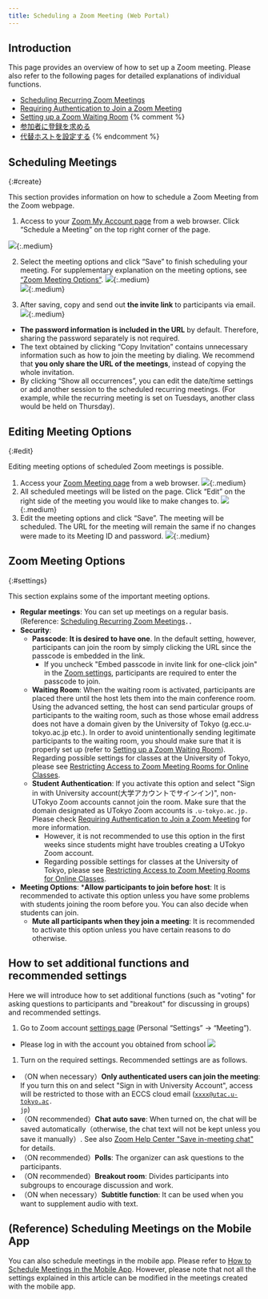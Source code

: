 ```yaml
---
title: Scheduling a Zoom Meeting (Web Portal)
---
```


## Introduction
This page provides an overview of how to set up a Zoom meeting. Please also refer to the following pages for detailed explanations of individual functions.

- [Scheduling Recurring Zoom Meetings](date_and_time/)
- [Requiring Authentication to Join a Zoom Meeting](auth/)
- [Setting up a Zoom Waiting Room](waiting_room/)
{% comment %}
- [参加者に登録を求める](registration/)
- [代替ホストを設定する](alternative_host/)
{% endcomment %}

## Scheduling Meetings
{:#create}

This section provides information on how to schedule a Zoom Meeting from the Zoom webpage.

1. Access to your [Zoom My Account page](https://zoom.us/profile) from a web browser. Click “Schedule a Meeting” on the top right corner of the page. 

![](1.png){:.medium}  

2. Select the meeting options and click “Save” to finish scheduling your meeting. For supplementary explanation on the meeting options, see [“Zoom Meeting Options”](#settings).
![](2.png){:.medium}  
![](3.png){:.medium}  

3. After saving, copy and send out **the invite link** to participants via email.  
![](4.png){:.medium}  
  * **The password information is included in the URL** by default. Therefore, sharing the password separately is not required.
  * The text obtained by clicking “Copy Invitation” contains unnecessary information such as how to join the meeting by dialing. We recommend that **you only share the URL of the meetings**, instead of copying the whole invitation.  
  * By clicking “Show all occurrences”, you can edit the date/time settings or add another session to the scheduled recurring meetings. (For example, while the recurring meeting is set on Tuesdays, another class would be held on Thursday).

## Editing Meeting Options
{:#edit}

Editing meeting options of scheduled Zoom meetings is possible.

1. Access your [Zoom Meeting page](https://u-tokyo-ac-jp.zoom.us/meeting#/upcoming) from a web browser.
![](auth/meeting_1.png){:.medium} 
2. All scheduled meetings will be listed on the page. Click “Edit” on the right side of the meeting you would like to make changes to.
![](auth/meeting_2.png){:.medium}
3. Edit the meeting options and click “Save”. The meeting will be scheduled. The URL for the meeting will remain the same if no changes were made to its Meeting ID and password.
![](3.png){:.medium}  

## Zoom Meeting Options
{:#settings}

This section explains some of the important meeting options. 

  * **Regular meetings**: You can set up meetings on a regular basis. (Reference: [Scheduling Recurring Zoom Meetings](date_and_time)．．
  * **Security**: 
    * **Passcode**: **It is desired to have one**. In the default setting, however, participants can join the room by simply clicking the URL since the passcode is embedded in the link.
      * If you uncheck "Embed passcode in invite link for one-click join" in the [Zoom settings](https://zoom.us/profile/setting), participants are required to enter the passcode to join. 
    * **Waiting Room**: When the waiting room is activated, participants are placed there until the host lets them into the main conference room. Using the advanced setting, the host can send particular groups of participants to the waiting room, such as those whose email address does not have a domain given by the University of Tokyo (g.ecc.u-tokyo.ac.jp etc.). In order to avoid unintentionally sending legitimate participants to the waiting room, you should make sure that it is properly set up (refer to [Setting up a Zoom Waiting Room](waiting_room/)). Regarding possible settings for classes at the University of Tokyo, please see [Restricting Access to Zoom Meeting Rooms for Online Classes](/en/faculty_members/zoom_access_control).
    * **Student Authentication**: If you activate this option and select "Sign in with University account(大学アカウントでサインイン)", non-UTokyo Zoom accounts cannot join the room. Make sure that the domain designated as UTokyo Zoom accounts is `.u-tokyo.ac.jp.` Please check [Requiring Authentication to Join a Zoom Meeting](auth/) for more information.
      * However, it is not recommended to use this option in the first weeks since students might have troubles creating a UTokyo Zoom account.
      * Regarding possible settings for classes at the University of Tokyo, please see [Restricting Access to Zoom Meeting Rooms for Online Classes](/en/faculty_members/zoom_access_control).
* **Meeting Options**:
  ***Allow participants to join before host**: It is recommended to activate this option unless you have some problems with students joining the room before you. You can also decide when students can join.
  * **Mute all participants when they join a meeting**: It is recommended to activate this option unless you have certain reasons to do otherwise.

## How to set additional functions and recommended settings
Here we will introduce how to set additional functions (such as "voting" for asking questions to participants and "breakout" for discussing in groups) and recommended settings.
  
1. Go to Zoom account <a href="https://zoom.us/profile/setting" target="_blank">settings page</a> (Personal “Settings” → “Meeting”).
  * Please log in with the account you obtained from school
  ![](/en/zoom/usage/zoom_host_setting.png)  
  
1. Turn on the required settings. Recommended settings are as follows.
  * （ON when necessary）**Only authenticated users can join the meeting**: If you turn this on and select "Sign in with University Account", access will be restricted to those with an ECCS cloud email (<code>xxxx@utac.u-tokyo.ac. jp</code>) 
  * （ON recommended）**Chat auto save**: When turned on, the chat will be saved automatically（otherwise, the chat text will not be kept unless you save it manually）. See also <a href="https://support.zoom.us/hc/ja/articles/115004792763-%E3%83%9F%E3%83%BC%E3%83%86%E3%82%A3%E3%83%B3%E3%82%B0%E5%86%85%E3%83%81%E3%83%A3%E3%83%83%E3%83%88%E3%82%92%E4%BF%9D%E5%AD%98%E3%81%99%E3%82%8B" target="_blank">Zoom Help Center "Save in-meeting chat"</a> for details.
  * （ON recommended）**Polls**:  The organizer can ask questions to the participants.
  * （ON recommended）**Breakout room**: Divides participants into subgroups to encourage discussion and work.
  * （ON when necessary）**Subtitle function**: It can be used when you want to supplement audio with text.

## (Reference) Scheduling Meetings on the Mobile App

You can also schedule meetings in the mobile app. Please refer to [How to Schedule Meetings in the Mobile App](../misc/app/). However, please note that not all the settings explained in this article can be modified in the meetings created with the mobile app.



